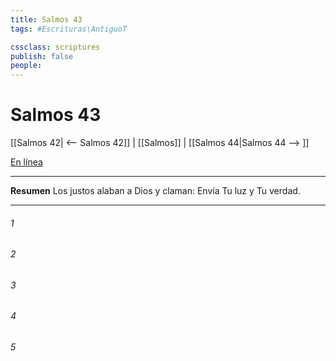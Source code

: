 ```yaml
---
title: Salmos 43
tags: #Escrituras\AntiguoT

cssclass: scriptures
publish: false
people:
---
```


# Salmos 43
[[Salmos 42| <-- Salmos 42]] | [[Salmos]] | [[Salmos 44|Salmos 44 --> ]]

[En línea](https://churchofjesuschrist.org/study/scriptures/ot/ps/43?lang=spa)

---
__Resumen__
Los justos alaban a Dios y claman: Envía Tu luz y Tu verdad.

---
###### 1 


###### 2 


###### 3 


###### 4 


###### 5 


